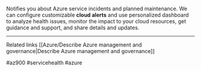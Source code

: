 Notifies you about Azure service incidents and planned maintenance. We can configure customizable **cloud alerts** and use personalized dashboard to analyze health issues, monitor the impact to your cloud resources, get guidance and support, and share details and updates.

---

Related links
[[Azure/Describe Azure management and governance|Describe Azure management and governance]]

#az900 #servicehealth #azure 